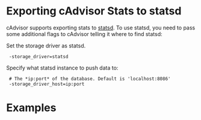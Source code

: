 # Exporting cAdvisor Stats to statsd

cAdvisor supports exporting stats to [statsd](https://github.com/etsy/statsd). To use statsd, you need to pass some additional flags to cAdvisor telling it where to find statsd:

Set the storage driver as statsd.

```
 -storage_driver=statsd
```

Specify what statsd instance to push data to:

```
 # The *ip:port* of the database. Default is 'localhost:8086'
 -storage_driver_host=ip:port
```

# Examples
